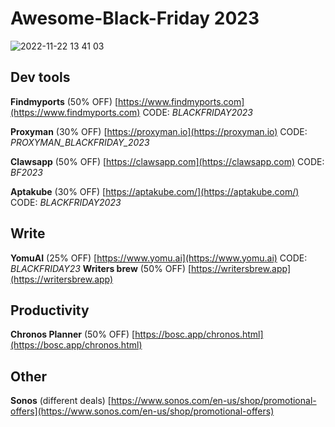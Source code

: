 # Awesome-Black-Friday 2023

![2022-11-22 13 41 03](https://user-images.githubusercontent.com/738921/203316739-6fc312d0-ea6e-47f6-b183-e91e674cbcd9.jpg)


## Dev tools

**Findmyports** (50% OFF) [https://www.findmyports.com](https://www.findmyports.com) CODE: *BLACKFRIDAY2023*

**Proxyman** (30% OFF) [https://proxyman.io](https://proxyman.io) CODE: *PROXYMAN_BLACKFRIDAY_2023*

**Clawsapp** (50% OFF) [https://clawsapp.com](https://clawsapp.com) CODE: *BF2023*

**Aptakube** (30% OFF) [https://aptakube.com/](https://aptakube.com/) CODE: *BLACKFRIDAY2023*


## Write

**YomuAI** (25% OFF) [https://www.yomu.ai](https://www.yomu.ai) CODE: *BLACKFRIDAY23*
**Writers brew** (50% OFF) [https://writersbrew.app](https://writersbrew.app)

## Productivity

**Chronos Planner** (50% OFF) [https://bosc.app/chronos.html](https://bosc.app/chronos.html) 


## Other

**Sonos** (different deals) [https://www.sonos.com/en-us/shop/promotional-offers](https://www.sonos.com/en-us/shop/promotional-offers)




